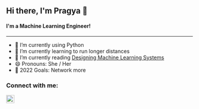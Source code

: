 ## Hi there, I'm Pragya 👋


#### I'm a Machine Learning Engineer!
---

- 🔭 I’m currently using Python
- 🌱 I’m currently learning to run longer distances
- :book: I’m currently reading [Designing Machine Learning Systems](https://www.goodreads.com/book/show/60715378-designing-machine-learning-systems)
- 😄 Pronouns: She / Her
- 🥅 2022 Goals: Network more
<!-- - ⚡ Fun fact: -->

### Connect with me:
[<img align="left" alt="Pragya | LinkedIn" width="22px" src="https://cdn.jsdelivr.net/npm/simple-icons@v3/icons/linkedin.svg" />](https://www.linkedin.com/in/pragyajswl/)

